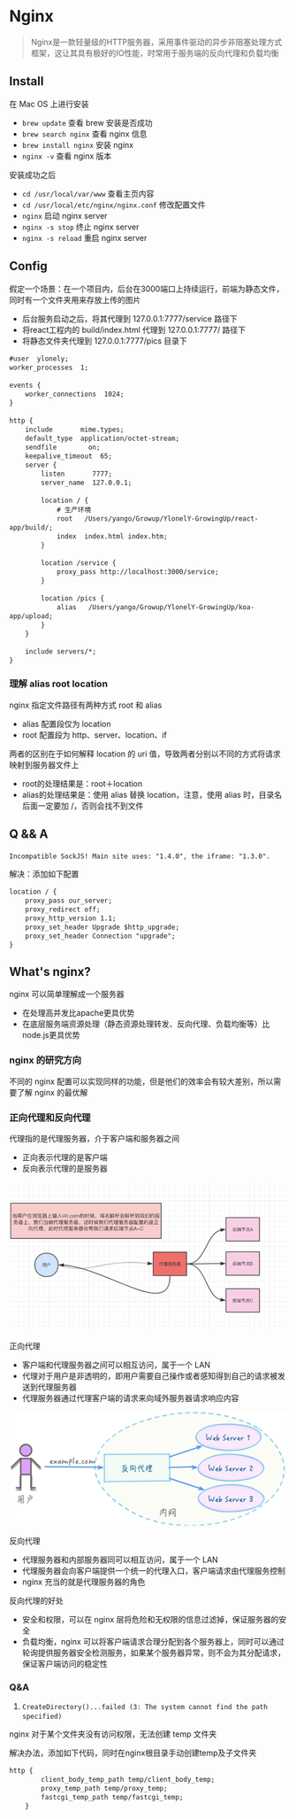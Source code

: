 # Nginx

> Nginx是一款轻量级的HTTP服务器，采用事件驱动的异步非阻塞处理方式框架，这让其具有极好的IO性能，时常用于服务端的反向代理和负载均衡

## Install

在 Mac OS 上进行安装

- `brew update` 查看 brew 安装是否成功
- `brew search nginx` 查看 nginx 信息
- `brew install nginx` 安装 nginx
- `nginx -v` 查看 nginx 版本

安装成功之后

- `cd /usr/local/var/www` 查看主页内容
- `cd /usr/local/etc/nginx/nginx.conf` 修改配置文件
- `nginx` 启动 nginx server
- `nginx -s stop` 终止 nginx server
- `nginx -s reload` 重启 nginx server


## Config

假定一个场景：在一个项目内，后台在3000端口上持续运行，前端为静态文件，同时有一个文件夹用来存放上传的图片

- 后台服务启动之后，将其代理到 127.0.0.1:7777/service 路径下
- 将react工程内的 build/index.html 代理到 127.0.0.1:7777/ 路径下
- 将静态文件夹代理到 127.0.0.1:7777/pics 目录下

```
#user  ylonely;
worker_processes  1;

events {
    worker_connections  1024;
}

http {
    include       mime.types;
    default_type  application/octet-stream;
    sendfile        on;
    keepalive_timeout  65;
    server {
        listen       7777;
        server_name  127.0.0.1;

        location / {
	    	# 生产环境
            root   /Users/yango/Growup/YlonelY-GrowingUp/react-app/build/;
            index  index.html index.htm;
        }

		location /service {
		    proxy_pass http://localhost:3000/service;
		}

		location /pics {
            alias   /Users/yango/Growup/YlonelY-GrowingUp/koa-app/upload;
        }
    }

    include servers/*;
}
```

### 理解 alias root location

nginx 指定文件路径有两种方式 root 和 alias

- alias 配置段仅为 location
- root 配置段为 http、server、location、if

两者的区别在于如何解释 location 的 uri 值，导致两者分别以不同的方式将请求映射到服务器文件上

- root的处理结果是：root＋location
- alias的处理结果是：使用 alias 替换 location，注意，使用 alias 时，目录名后面一定要加 /，否则会找不到文件


## Q && A

`Incompatible SockJS! Main site uses: "1.4.0", the iframe: "1.3.0".`

解决：添加如下配置

```
location / {
    proxy_pass our_server;
    proxy_redirect off;
    proxy_http_version 1.1;
    proxy_set_header Upgrade $http_upgrade;
    proxy_set_header Connection "upgrade";
}
```


## What's nginx?

nginx 可以简单理解成一个服务器

- 在处理高并发比apache更具优势
- 在底层服务端资源处理（静态资源处理转发、反向代理、负载均衡等）比node.js更具优势

### nginx 的研究方向

不同的 nginx 配置可以实现同样的功能，但是他们的效率会有较大差别，所以需要了解 nginx 的最优解

### 正向代理和反向代理

代理指的是代理服务器，介于客户端和服务器之间

- 正向表示代理的是客户端
- 反向表示代理的是服务器

![正向代理](../assets/server.png)

正向代理

- 客户端和代理服务器之间可以相互访问，属于一个 LAN
- 代理对于用户是非透明的，即用户需要自己操作或者感知得到自己的请求被发送到代理服务器
- 代理服务器通过代理客户端的请求来向域外服务器请求响应内容


![反向代理](../assets/reverse-server.png)

反向代理

- 代理服务器和内部服务器同可以相互访问，属于一个 LAN
- 代理服务器会向客户端提供一个统一的代理入口，客户端请求由代理服务控制
- nginx 充当的就是代理服务器的角色

反向代理的好处

- 安全和权限，可以在 nginx 层将危险和无权限的信息过滤掉，保证服务器的安全
- 负载均衡，nginx 可以将客户端请求合理分配到各个服务器上，同时可以通过轮询提供服务器安全检测服务，如果某个服务器异常，则不会为其分配请求，保证客户端访问的稳定性


### Q&A

1. `CreateDirectory()...failed (3: The system cannot find the path specified)` 

nginx 对于某个文件夹没有访问权限，无法创建 temp 文件夹

解决办法，添加如下代码，同时在nginx根目录手动创建temp及子文件夹

```
http {
		client_body_temp_path temp/client_body_temp;
		proxy_temp_path temp/proxy_temp;
    	fastcgi_temp_path temp/fastcgi_temp;
	}
```